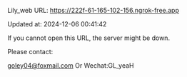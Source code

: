Lily_web URL: https://222f-61-165-102-156.ngrok-free.app

Updated at: 2024-12-06 00:41:42

If you cannot open this URL, the server might be down.

Please contact: 

goley04@foxmail.com Or Wechat:GL_yeaH
